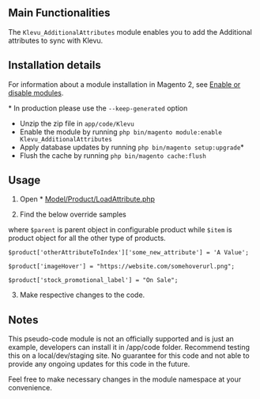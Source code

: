 ## Main Functionalities
The `Klevu_AdditionalAttributes` module enables you to add the Additional attributes to sync with Klevu.

## Installation details


For information about a module installation in Magento 2, see [Enable or disable modules](https://devdocs.magento.com/guides/v2.4/install-gde/install/cli/install-cli-subcommands-enable.html).

\* In production please use the `--keep-generated` option

- Unzip the zip file in `app/code/Klevu`
- Enable the module by running `php bin/magento module:enable Klevu_AdditionalAttributes`
- Apply database updates by running `php bin/magento setup:upgrade`\*
- Flush the cache by running `php bin/magento cache:flush`

 
## Usage

1. Open * [Model/Product/LoadAttribute.php](Model/Product/LoadAttribute.php)

2. Find the below override samples

where `$parent` is parent object in configurable product while `$item` is product object for all the other type of products.

`$product['otherAttributeToIndex']['some_new_attribute'] = 'A Value';`

`$product['imageHover'] = "https://website.com/somehoverurl.png";`

`$product['stock_promotional_label'] = "On Sale";`

3. Make respective changes to the code.


## Notes
This pseudo-code module is not an officially supported and is just an example, developers can install it in <magento-root>/app/code folder.
Recommend testing this on a local/dev/staging site. No guarantee for this code and not able to provide any ongoing updates for this code in the future.

Feel free to make necessary changes in the module namespace at your convenience.

